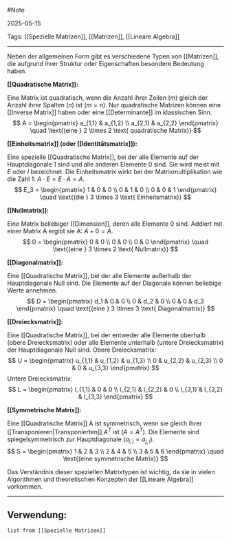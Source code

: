 #Note

2025-05-15

Tags: [[Spezielle Matrizen]], [[Matrizen]], [[Lineare Algebra]]

---

Neben der allgemeinen Form gibt es verschiedene Typen von [[Matrizen]], die aufgrund ihrer Struktur oder Eigenschaften besondere Bedeutung haben.

**[[Quadratische Matrix]]:**

Eine Matrix ist quadratisch, wenn die Anzahl ihrer Zeilen ($m$) gleich der Anzahl ihrer Spalten ($n$) ist ($m = n$). Nur quadratische Matrizen können eine [[Inverse Matrix]] haben oder eine [[Determinante]] im klassischen Sinn.
$$ A = \begin{pmatrix} a_{1,1} & a_{1,2} \\ a_{2,1} & a_{2,2} \end{pmatrix} \quad \text{(eine } 2 \times 2 \text{ quadratische Matrix)} $$

**[[Einheitsmatrix]] (oder [[Identitätsmatrix]]):**

Eine spezielle [[Quadratische Matrix]], bei der alle Elemente auf der Hauptdiagonale 1 sind und alle anderen Elemente 0 sind. Sie wird meist mit $E$ oder $I$ bezeichnet. Die Einheitsmatrix wirkt bei der Matrixmultiplikation wie die Zahl 1: $A \cdot E = E \cdot A = A$.
$$ E_3 = \begin{pmatrix} 1 & 0 & 0 \\ 0 & 1 & 0 \\ 0 & 0 & 1 \end{pmatrix} \quad \text{(die } 3 \times 3 \text{ Einheitsmatrix)} $$

**[[Nullmatrix]]:**

Eine Matrix beliebiger [[Dimension]], deren alle Elemente 0 sind. Addiert mit einer Matrix A ergibt sie A: $A + 0 = A$.
$$ 0 = \begin{pmatrix} 0 & 0 \\ 0 & 0 \\ 0 & 0 \end{pmatrix} \quad \text{(eine } 3 \times 2 \text{ Nullmatrix)} $$

**[[Diagonalmatrix]]:**

Eine [[Quadratische Matrix]], bei der alle Elemente außerhalb der Hauptdiagonale Null sind. Die Elemente auf der Diagonale können beliebige Werte annehmen.
$$ D = \begin{pmatrix} d_1 & 0 & 0 \\ 0 & d_2 & 0 \\ 0 & 0 & d_3 \end{pmatrix} \quad \text{(eine } 3 \times 3 \text{ Diagonalmatrix)} $$

**[[Dreiecksmatrix]]:**

Eine [[Quadratische Matrix]], bei der entweder alle Elemente oberhalb (obere Dreiecksmatrix) oder alle Elemente unterhalb (untere Dreiecksmatrix) der Hauptdiagonale Null sind.
Obere Dreiecksmatrix: $$ U = \begin{pmatrix} u_{1,1} & u_{1,2} & u_{1,3} \\ 0 & u_{2,2} & u_{2,3} \\ 0 & 0 & u_{3,3} \end{pmatrix} $$
Untere Dreiecksmatrix: $$ L = \begin{pmatrix} l_{1,1} & 0 & 0 \\ l_{2,1} & l_{2,2} & 0 \\ l_{3,1} & l_{3,2} & l_{3,3} \end{pmatrix} $$

**[[Symmetrische Matrix]]:**

Eine [[Quadratische Matrix]] A ist symmetrisch, wenn sie gleich ihrer [[Transponieren|Transponierten]] $A^T$ ist ($A = A^T$). Die Elemente sind spiegelsymmetrisch zur Hauptdiagonale ($a_{i,j} = a_{j,i}$).
$$ S = \begin{pmatrix} 1 & 2 & 3 \\ 2 & 4 & 5 \\ 3 & 5 & 6 \end{pmatrix} \quad \text{(eine symmetrische Matrix)} $$

Das Verständnis dieser speziellen Matrixtypen ist wichtig, da sie in vielen Algorithmen und theoretischen Konzepten der [[Lineare Algebra]] vorkommen.

---

## Verwendung:

```dataview
list from [[Spezielle Matrizen]]
```